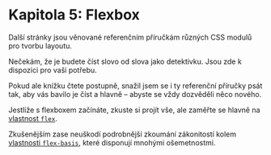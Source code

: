 # Kapitola 5: Flexbox

Další stránky jsou věnované referenčním příručkám různých CSS modulů pro tvorbu layoutu.

Nečekám, že je budete číst slovo od slova jako detektivku. Jsou zde k dispozici pro vaši potřebu.

Pokud ale knížku čtete postupně, snažil jsem se i ty referenční příručky psát tak, aby vás bavilo je číst a hlavně – abyste se vždy dozvěděli něco nového.

Jestliže s flexboxem začínáte, zkuste si projít vše, ale zaměřte se hlavně na [vlastnost `flex`](css-flex.md).

Zkušenějším zase neuškodí podrobnější zkoumání zákonitostí kolem [vlastnosti `flex-basis`](css-flex-basis.md), které disponují mnohými ošemetnostmi. 
